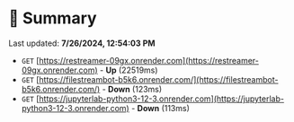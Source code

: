 # 📖 Summary
Last updated: **7/26/2024, 12:54:03 PM**

- `GET` [https://restreamer-09gx.onrender.com](https://restreamer-09gx.onrender.com) - **Up** (22519ms)
- `GET` [https://filestreambot-b5k6.onrender.com/](https://filestreambot-b5k6.onrender.com/) - **Down** (123ms)
- `GET` [https://jupyterlab-python3-12-3.onrender.com](https://jupyterlab-python3-12-3.onrender.com) - **Down** (113ms)

